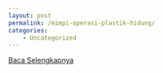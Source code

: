 ```yaml
---
layout: post
permalink: /mimpi-operasi-plastik-hidung/
categories:
    - Uncategorized
---
```


[Baca Selengkapnya](/05)